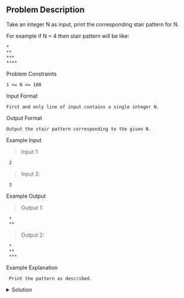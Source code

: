 ## Problem Description

Take an integer N as input, print the corresponding stair pattern for N.

For example if N = 4 then stair pattern will be like:
```
*
**
***
****
```

Problem Constraints
```
1 <= N <= 100
```


Input Format
```
First and only line of input contains a single integer N.
```


Output Format
```
Output the stair pattern corresponding to the given N.
```


Example Input

>Input 1:
```
 2
```

>Input 2:
```
 3
```

Example Output

>Output 1:
```
 *
 **
```

>Output 2:
```
 *
 **
 ***
```

Example Explanation
```
 Print the pattern as described.
```

<details>
  <summary>Solution</summary>
    Solution is not yet added!